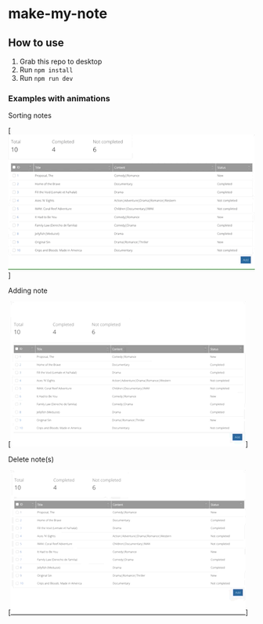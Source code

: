 # make-my-note

## How to use

1. Grab this repo to desktop
2. Run `npm install`
3. Run `npm run dev`

### Examples with animations

Sorting notes

[![alt=Sorting notes](/readme-content/sorting.gif)]

Adding note

[![alt=Adding note](/readme-content/adding-note.gif)]

Delete note(s)

[![alt=Delete note(s)](/readme-content/delete-notes.gif)]
